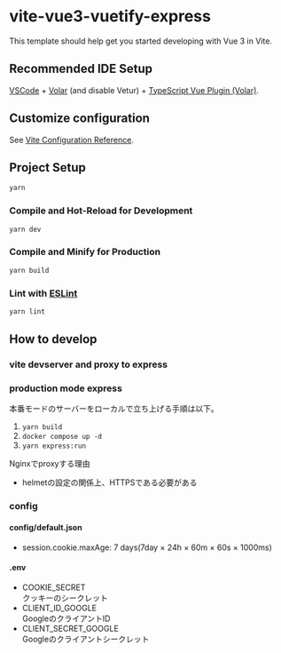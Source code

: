 # vite-vue3-vuetify-express

This template should help get you started developing with Vue 3 in Vite.

## Recommended IDE Setup

[VSCode](https://code.visualstudio.com/) + [Volar](https://marketplace.visualstudio.com/items?itemName=Vue.volar) (and disable Vetur) + [TypeScript Vue Plugin (Volar)](https://marketplace.visualstudio.com/items?itemName=Vue.vscode-typescript-vue-plugin).

## Customize configuration

See [Vite Configuration Reference](https://vitejs.dev/config/).

## Project Setup

```sh
yarn
```

### Compile and Hot-Reload for Development

```sh
yarn dev
```

### Compile and Minify for Production

```sh
yarn build
```

### Lint with [ESLint](https://eslint.org/)

```sh
yarn lint
```

## How to develop

### vite devserver and proxy to express

### production mode express

本番モードのサーバーをローカルで立ち上げる手順は以下。

1. `yarn build`
2. `docker compose up -d`
3. `yarn express:run`

Nginxでproxyする理由

- helmetの設定の関係上、HTTPSである必要がある

### config

#### config/default.json

- session.cookie.maxAge: 7 days(7day × 24h × 60m × 60s × 1000ms)

#### .env

- COOKIE_SECRET  
  クッキーのシークレット
- CLIENT_ID_GOOGLE  
  GoogleのクライアントID
- CLIENT_SECRET_GOOGLE  
  Googleのクライアントシークレット
